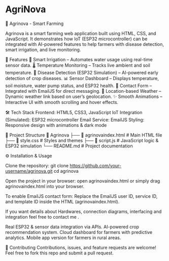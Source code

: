 # AgriNova
🌱 Agrinova - Smart Farming

Agrinova is a smart farming web application built using HTML, CSS, and JavaScript.
It demonstrates how IoT (ESP32 microcontroller) can be integrated with AI-powered features to help farmers with disease detection, smart irrigation, and live monitoring.

🚀 Features
   🌿 Smart Irrigation – Automates water usage using real-time sensor data.
   🌡️ Temperature Monitoring – Tracks live ambient and soil temperature.
   🦠 Disease Detection (ESP32 Simulation) – AI-powered early detection of crop diseases.
   📊 Sensor Dashboard – Displays temperature, soil moisture, water pump status, and ESP32 health.
   📩 Contact Form – Integrated with EmailJS for direct messaging.
   📍 Location-based Weather – Dynamic weather link based on user’s geolocation.
   ✨ Smooth Animations – Interactive UI with smooth scrolling and hover effects.

🛠️ Tech Stack
Frontend: HTML5, CSS3, JavaScript
IoT Integration (Simulated): ESP32 microcontroller
Email Service: EmailJS
Styling: Responsive design with animations & dark mode

📂 Project Structure
📁 Agrinova
 ├── 📄 agrinovaindex.html   # Main HTML file
 ├── 📄 style.css            # Styles and themes
 ├── 📄 script.js            # JavaScript logic & ESP32 simulation
 └── README.md               # Project documentation

⚙️ Installation & Usage

Clone the repository:
git clone https://github.com/your-username/agrinova.git
cd agrinova

Open the project in your browser:
open agrinovaindex.html
or simply drag agrinovaindex.html into your browser.

To enable EmailJS contact form:
Replace the EmailJS user ID, service ID, and template ID inside the HTML (agrinovaindex.html).

If you want details about Hardwares, connection diagrams, interfacing and integration feel free to contact me .

Real ESP32 & sensor data integration via APIs.
AI-powered crop recommendation system.
Cloud dashboard for farmers with predictive analytics.
Mobile app version for farmers in rural areas.

🤝 Contributing
Contributions, issues, and feature requests are welcome!
Feel free to fork this repo and submit a pull request.
